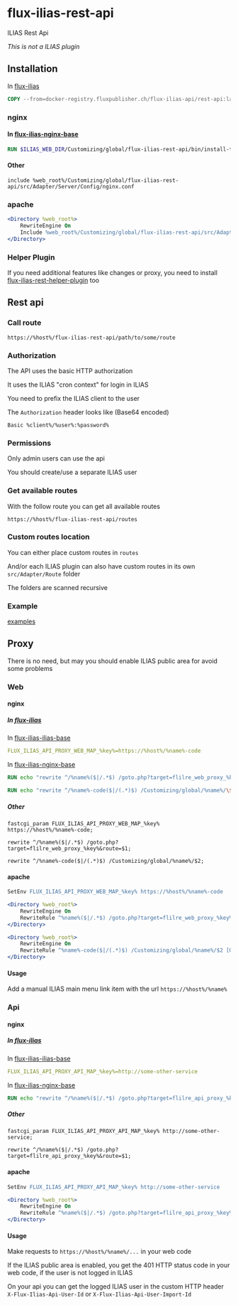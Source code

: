 # flux-ilias-rest-api

ILIAS Rest Api

*This is not a ILIAS plugin*

## Installation

In [flux-ilias](https://github.com/flux-caps/flux-ilias)

```dockerfile
COPY --from=docker-registry.fluxpublisher.ch/flux-ilias-api/rest-api:latest /flux-ilias-rest-api $ILIAS_WEB_DIR/Customizing/global/flux-ilias-rest-api
```

### nginx

#### In [flux-ilias-nginx-base](https://github.com/flux-caps/flux-ilias-nginx-base)

```dockerfile
RUN $ILIAS_WEB_DIR/Customizing/global/flux-ilias-rest-api/bin/install-to-flux-ilias-nginx-base.sh
```

#### Other

```nginx
include %web_root%/Customizing/global/flux-ilias-rest-api/src/Adapter/Server/Config/nginx.conf
```

### apache

```apache
<Directory %web_root%>
    RewriteEngine On
    Include %web_root%/Customizing/global/flux-ilias-rest-api/src/Adapter/Server/Config/apache.conf
</Directory>
```

### Helper Plugin

If you need additional features like changes or proxy, you need to install [flux-ilias-rest-helper-plugin](https://github.com/flux-caps/flux-ilias-rest-helper-plugin) too

## Rest api

### Call route

`https://%host%/flux-ilias-rest-api/path/to/some/route`

### Authorization

The API uses the basic HTTP authorization

It uses the ILIAS "cron context" for login in ILIAS

You need to prefix the ILIAS client to the user

The `Authorization` header looks like (Base64 encoded)

`Basic %client%/%user%:%password%`

### Permissions

Only admin users can use the api

You should create/use a separate ILIAS user

### Get available routes

With the follow route you can get all available routes

`https://%host%/flux-ilias-rest-api/routes`

### Custom routes location

You can either place custom routes in `routes`

And/or each ILIAS plugin can also have custom routes in its own `src/Adapter/Route` folder

The folders are scanned recursive

### Example

[examples](examples)

## Proxy

There is no need, but may you should enable ILIAS public area for avoid some problems

### Web

#### nginx

##### In [flux-ilias](https://github.com/flux-caps/flux-ilias)

In [flux-ilias-ilias-base](https://github.com/flux-caps/flux-ilias-ilias-base)

```yaml
FLUX_ILIAS_API_PROXY_WEB_MAP_%key%=https://%host%/%name%-code
```

In [flux-ilias-nginx-base](https://github.com/flux-caps/flux-ilias-nginx-base)

```dockerfile
RUN echo "rewrite ^/%name%($|/.*$) /goto.php?target=flilre_web_proxy_%key%&route=\$1;" > /flux-ilias-nginx-base/src/custom/%name%.conf
```

```dockerfile
RUN echo "rewrite ^/%name%-code($|/(.*)$) /Customizing/global/%name%/\$2;" > /flux-ilias-nginx-base/src/custom/%name%-code.conf
```

##### Other

```nginx
fastcgi_param FLUX_ILIAS_API_PROXY_WEB_MAP_%key% https://%host%/%name%-code;
```

```nginx
rewrite ^/%name%($|/.*$) /goto.php?target=flilre_web_proxy_%key%&route=$1;
```

```nginx
rewrite ^/%name%-code($|/(.*)$) /Customizing/global/%name%/$2;
```

#### apache

```apache
SetEnv FLUX_ILIAS_API_PROXY_WEB_MAP_%key% https://%host%/%name%-code
```

```apache
<Directory %web_root%>
    RewriteEngine On
    RewriteRule ^%name%($|/.*$) /goto.php?target=flilre_web_proxy_%key%&route=$1 [QSA]
</Directory>
```

```apache
<Directory %web_root%>
    RewriteEngine On
    RewriteRule ^%name%-code($|/(.*)$) /Customizing/global/%name%/$2 [QSA]
</Directory>
```

#### Usage

Add a manual ILIAS main menu link item with the url `https://%host%/%name%`

### Api

#### nginx

##### In [flux-ilias](https://github.com/flux-caps/flux-ilias)

In [flux-ilias-ilias-base](https://github.com/flux-caps/flux-ilias-ilias-base)

```yaml
FLUX_ILIAS_API_PROXY_API_MAP_%key%=http://some-other-service
```

In [flux-ilias-nginx-base](https://github.com/flux-caps/flux-ilias-nginx-base)

```dockerfile
RUN echo "rewrite ^/%name%($|/.*$) /goto.php?target=flilre_api_proxy_%key%&route=\$1;" > /flux-ilias-nginx-base/src/custom/%name%.conf
```

##### Other

```nginx
fastcgi_param FLUX_ILIAS_API_PROXY_API_MAP_%key% http://some-other-service;
```

```nginx
rewrite ^/%name%($|/.*$) /goto.php?target=flilre_api_proxy_%key%&route=$1;
```

#### apache

```apache
SetEnv FLUX_ILIAS_API_PROXY_API_MAP_%key% http://some-other-service
```

```apache
<Directory %web_root%>
    RewriteEngine On
    RewriteRule ^%name%($|/.*$) /goto.php?target=flilre_api_proxy_%key%&route=$1 [QSA]
</Directory>
```

#### Usage

Make requests to `https://%host%/%name%/...` in your web code

If the ILIAS public area is enabled, you get the 401 HTTP status code in your web code, if the user is not logged in ILIAS

On your api you can get the logged ILIAS user in the custom HTTP header `X-Flux-Ilias-Api-User-Id` or `X-Flux-Ilias-Api-User-Import-Id`
